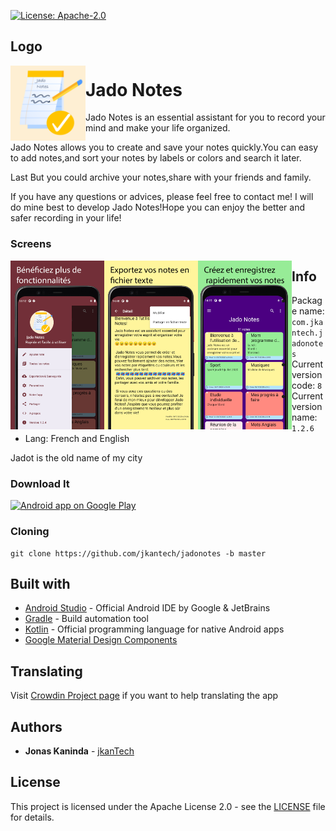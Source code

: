 
[![License: Apache-2.0](https://img.shields.io/badge/License-Apache%202.0-yellow.svg)](http://www.apache.org/licenses/LICENSE-2.0)


## Logo
<img src="https://github.com/jkanTech/Jadonotes/blob/master/app/src/main/ic_launcher-playstore.png" align="left" width="120px"/>

# Jado Notes
Jado Notes is an essential assistant for you to record your mind and make your life organized.

Jado Notes allows you to create and save your notes quickly.You can easy to add notes,and sort your notes by labels or colors and search it later.

Last But  you could archive your notes,share with your friends and family.

 If you have any questions or advices, please feel free to contact me! I will do mine best to develop Jado Notes!Hope you can enjoy the better and safer recording in your life!
 
### Screens

<img src="https://github.com/jkanTech/jadonotes/blob/master/screenshots/Jado.jpg" align="left" width="150px"/>
<img src="https://github.com/jkanTech/jadonotes/blob/master/screenshots/Jado1.jpg" align="left" width="150px"/>
<img src="https://github.com/jkanTech/jadonotes/blob/master/screenshots/Jado2.jpg" align="left" width="150px"/>

## Info
* Package name: `com.jkantech.jadonotes`
* Current version code:  `8`
* Current version name: `1.2.6`
* Lang: French and English

Jadot is the old name of my city
### Download It
<a href="https://play.google.com/store/apps/details?id=com.jkantech.jadonotes">
  <img alt="Android app on Google Play" src="https://developer.android.com/images/brand/en_app_rgb_wo_45.png" />
</a>




### Cloning

```
git clone https://github.com/jkantech/jadonotes -b master
```

## Built with

* [Android Studio](https://developer.android.com/studio) - Official Android IDE by Google & JetBrains
* [Gradle](https://github.com/gradle/gradle) - Build automation tool
* [Kotlin](https://kotlinlang.org/) - Official programming language for native Android apps
* [Google Material Design Components](https://material.io/develop/android/docs/getting-started/) 



## Translating

Visit [Crowdin Project page](https://crowdin.com/project/jadonotes) if you want to help translating the app


## Authors

* **Jonas Kaninda**  - [jkanTech](https://github.com/jkantech)


## License

This project is licensed under the Apache License 2.0 - see the [LICENSE](LICENSE) file for details.
